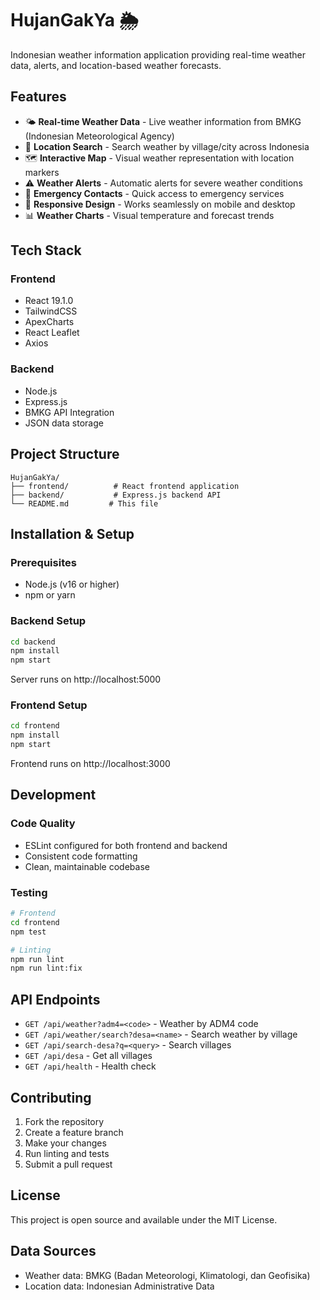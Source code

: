 # HujanGakYa 🌦️

Indonesian weather information application providing real-time weather data, alerts, and location-based weather forecasts.

## Features

- 🌤️ **Real-time Weather Data** - Live weather information from BMKG (Indonesian Meteorological Agency)
- 📍 **Location Search** - Search weather by village/city across Indonesia
- 🗺️ **Interactive Map** - Visual weather representation with location markers
- ⚠️ **Weather Alerts** - Automatic alerts for severe weather conditions
- 🚨 **Emergency Contacts** - Quick access to emergency services
- 📱 **Responsive Design** - Works seamlessly on mobile and desktop
- 📊 **Weather Charts** - Visual temperature and forecast trends

## Tech Stack

### Frontend
- React 19.1.0
- TailwindCSS
- ApexCharts
- React Leaflet
- Axios

### Backend
- Node.js
- Express.js
- BMKG API Integration
- JSON data storage

## Project Structure

```
HujanGakYa/
├── frontend/          # React frontend application
├── backend/           # Express.js backend API
└── README.md         # This file
```

## Installation & Setup

### Prerequisites
- Node.js (v16 or higher)
- npm or yarn

### Backend Setup
```bash
cd backend
npm install
npm start
```
Server runs on http://localhost:5000

### Frontend Setup
```bash
cd frontend
npm install
npm start
```
Frontend runs on http://localhost:3000

## Development

### Code Quality
- ESLint configured for both frontend and backend
- Consistent code formatting
- Clean, maintainable codebase

### Testing
```bash
# Frontend
cd frontend
npm test

# Linting
npm run lint
npm run lint:fix
```

## API Endpoints

- `GET /api/weather?adm4=<code>` - Weather by ADM4 code
- `GET /api/weather/search?desa=<name>` - Search weather by village
- `GET /api/search-desa?q=<query>` - Search villages
- `GET /api/desa` - Get all villages
- `GET /api/health` - Health check

## Contributing

1. Fork the repository
2. Create a feature branch
3. Make your changes
4. Run linting and tests
5. Submit a pull request

## License

This project is open source and available under the MIT License.

## Data Sources

- Weather data: BMKG (Badan Meteorologi, Klimatologi, dan Geofisika)
- Location data: Indonesian Administrative Data
